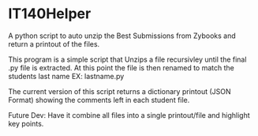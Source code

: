 # IT140Helper
A python script to auto unzip the Best Submissions from Zybooks and return a printout of the files.


This program is a simple script that Unzips a file recursivley until the final .py file is extracted.  At this point the file is then renamed to match the students last name EX: lastname.py

The current version of this script returns a dictionary printout (JSON Format) showing the comments left in each student file.

Future Dev:
Have it combine all files into a single printout/file and highlight key points.
